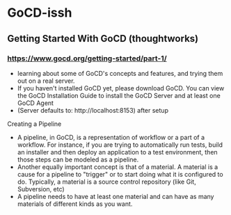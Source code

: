 # GoCD-issh
## Getting Started With GoCD (thoughtworks)
### https://www.gocd.org/getting-started/part-1/

- learning about some of GoCD's concepts and features, and trying them out on a real server.
- If you haven't installed GoCD yet, please download GoCD. You can view the GoCD Installation Guide to install the GoCD Server and at least one GoCD Agent
- (Server defaults to: http://localhost:8153) after setup

Creating a Pipeline
- A pipeline, in GoCD, is a representation of workflow or a part of a workflow. For instance, if you are trying to automatically run tests, build an installer and then deploy an application to a test environment, then those steps can be modeled as a pipeline.
- Another equally important concept is that of a material. A material is a cause for a pipeline to "trigger" or to start doing what it is configured to do. Typically, a material is a source control repository (like Git, Subversion, etc)
- A pipeline needs to have at least one material and can have as many materials of different kinds as you want.
